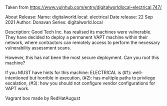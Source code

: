 Taken from https://www.vulnhub.com/entry/digitalworldlocal-electrical,747/ 

About Release:
    Name: digitalworld.local: electrical
    Date release: 22 Sep 2021
    Author: Donavan
    Series: digitalworld.local

Description:
Good Tech Inc. has realised its machines were vulnerable. They have decided to deploy a permanent VAPT machine within their network, where contractors can remotely access to perform the necessary vulnerability assessment scans.

However, this has not been the most secure deployment. Can you root this machine?

If you MUST have hints for this machine: ELECTRICAL is (#1): well-intentioned but horrible in execution, (#2): has multiple paths to privilege escalation, (#3): how you should not configure vendor configurations for VAPT work.

Vagrant box made by RedHatAugust
